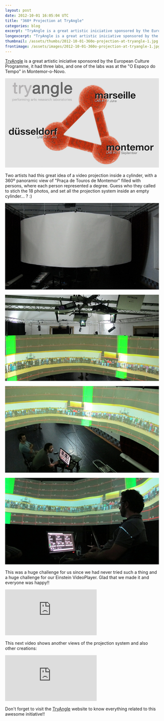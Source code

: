 ```yaml
---
layout: post
date: 2012-10-01 16:05:04 UTC
title: "360º Projection at TryAngle"
categories: blog
excerpt: "TryAngle is a great artistic iniciative sponsored by the European Culture Programme, it had three labs, and one of the labs was at the \"O Espaço do Tempo\" in Montemor-o-Novo."
longexcerpt: "TryAngle is a great artistic iniciative sponsored by the European Culture Programme, it had three labs, and one of the labs was at the \"O Espaço do Tempo\" in Montemor-o-Novo. Two artists had this great idea of a video projection inside a cylinder, with a 360º panoramic view of \"Praça de Touros de Montemor\" filled with persons, where each person represented a degree. Guess who they called to stich the 18 photos, and set all the projection system inside an empty cylinder... ? :)"
thumbnail: /assets/thumbs/2012-10-01-360o-projection-at-tryangle-1.jpg
frontimage: /assets/images/2012-10-01-360o-projection-at-tryangle-1.jpg
---
```


<a href="http://tryangle.eu/">TryAngle</a> is a great artistic iniciative sponsored by the European Culture Programme, it had three labs, and one of the labs was at the "O Espaço do Tempo" in Montemor-o-Novo.

![](/assets/images/2012-10-01-360o-projection-at-tryangle-1.jpg)

Two artists had this great idea of a video projection inside a cylinder, with a 360º panoramic view of "Praça de Touros de Montemor" filled with persons, where each person represented a degree. Guess who they called to stich the 18 photos, and set all the projection system inside an empty cylinder... ? :)

<a title="360º projection @ TryAngle by guibot, on Flickr" href="http://www.flickr.com/photos/guibot/8043625177/">![](/assets/images/2012-10-01-360o-projection-at-tryangle-2.jpg)</a>

<a title="360º projection @ TryAngle by guibot, on Flickr" href="http://www.flickr.com/photos/guibot/8043625677/">![](/assets/images/2012-10-01-360o-projection-at-tryangle-3.jpg)</a>

<a title="360º projection @ TryAngle by guibot, on Flickr" href="http://www.flickr.com/photos/guibot/8043634224/">![](/assets/images/2012-10-01-360o-projection-at-tryangle-4.jpg)</a>

<a href="http://www.flickr.com/photos/guibot/8043635488/" title="360º projection @ TryAngle by guibot, on Flickr">![](/assets/images/2012-10-01-360o-projection-at-tryangle-5.jpg)</a>

This was a huge challenge for us since we had never tried such a thing and a huge challenge for our Einstein VideoPlayer. Glad that we made it and everyone was happy!!

<div class="video-container"><iframe src="http://www.youtube.com/embed/ycPE7KixTzI" frameborder="0" allowfullscreen></iframe></div>

This next video shows another views of the projection system and also other creations:

<div class="video-container"><iframe src="http://www.youtube.com/embed/7uHrnEwZXKo" frameborder="0" allowfullscreen></iframe></div>

Don't forget to visit the <a href="http://tryangle.eu">TryAngle</a> website to know everything related to this awesome initiative!! 
